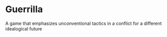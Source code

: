 # Guerrilla
A game that emphasizes unconventional tactics in a conflict for a different idealogical future
